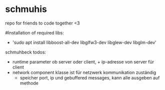 # schmuhis
repo for friends to code together &lt;3


#Installation of required libs:
 - 'sudo apt install libboost-all-dev libglfw3-dev libglew-dev libglm-dev'


schmuhbeck todos:
- runtime parameter ob server oder client, + ip-adresse von server für client
- network component klasse ist für netzwerk kommunikation zuständig
	- speicher port, ip und gebuffered messages, kann alle ausgeben auf methode